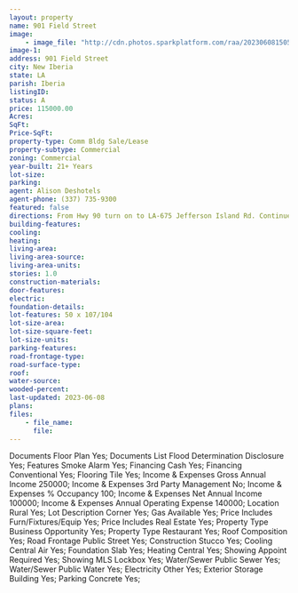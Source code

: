 ```yaml
---
layout: property
name: 901 Field Street 
image:
    - image_file: "http://cdn.photos.sparkplatform.com/raa/20230608150557556601000000.jpg"
image-1:
address: 901 Field Street
city: New Iberia
state: LA
parish: Iberia
listingID: 
status: A
price: 115000.00
Acres: 
SqFt: 
Price-SqFt: 
property-type: Comm Bldg Sale/Lease
property-subtype: Commercial
zoning: Commercial
year-built: 21+ Years
lot-size: 
parking: 
agent: Alison Deshotels
agent-phone: (337) 735-9300
featured: false
directions: From Hwy 90 turn on to LA-675 Jefferson Island Rd. Continue Straight to S Hopkins st. Turn left onto Field Street. Restaurant located on the left.
building-features: 
cooling: 
heating: 
living-area: 
living-area-source: 
living-area-units: 
stories: 1.0
construction-materials: 
door-features: 
electric: 
foundation-details: 
lot-features: 50 x 107/104
lot-size-area: 
lot-size-square-feet: 
lot-size-units: 
parking-features: 
road-frontage-type: 
road-surface-type: 
roof: 
water-source: 
wooded-percent: 
last-updated: 2023-06-08
plans: 
files:
    - file_name:
      file:
---
```

Documents	Floor Plan	Yes;
Documents List	Flood Determination Disclosure	Yes;
Features	Smoke Alarm	Yes;
Financing	Cash	Yes;
Financing	Conventional	Yes;
Flooring	Tile	Yes;
Income & Expenses	Gross Annual Income	250000;
Income & Expenses	3rd Party Management	No;
Income & Expenses	% Occupancy	100;
Income & Expenses	Net Annual Income	100000;
Income & Expenses	Annual Operating Expense	140000;
Location	Rural	Yes;
Lot Description	Corner	Yes;
Gas	Available	Yes;
Price Includes	Furn/Fixtures/Equip	Yes;
Price Includes	Real Estate	Yes;
Property Type	Business Opportunity	Yes;
Property Type	Restaurant	Yes;
Roof	Composition	Yes;
Road Frontage	Public Street	Yes;
Construction	Stucco	Yes;
Cooling	Central Air	Yes;
Foundation	Slab	Yes;
Heating	Central	Yes;
Showing	Appoint Required	Yes;
Showing	MLS Lockbox	Yes;
Water/Sewer	Public Sewer	Yes;
Water/Sewer	Public Water	Yes;
Electricity	Other	Yes;
Exterior	Storage Building	Yes;
Parking	Concrete	Yes;

